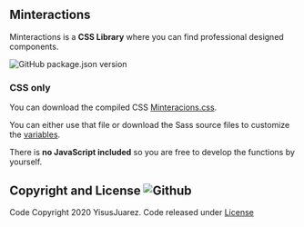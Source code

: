 ## Minteractions
Minteractions is a **CSS Library** where you can find professional designed components.

![GitHub package.json version](https://img.shields.io/github/package-json/v/YisusJuarez/Minteractions)

### CSS only
You can download the compiled CSS [Minteracions.css](https://github.com/YisusJuarez/Minteractions/blob/master/css/minteractions.css). 

You can either use that file or download the Sass source files to customize the [variables](https://github.com/YisusJuarez/Minteractions/blob/master/sass/basics/_vars.scss).

There is **no JavaScript included** so you are free to develop the functions by yourself.

## Copyright and License ![Github](https://img.shields.io/github/license/YisusJuarez/Minteractions?logo=Github)

Code Copyright 2020 YisusJuarez. Code released under [License](https://github.com/YisusJuarez/Minteractions/blob/master/LICENSE.md)